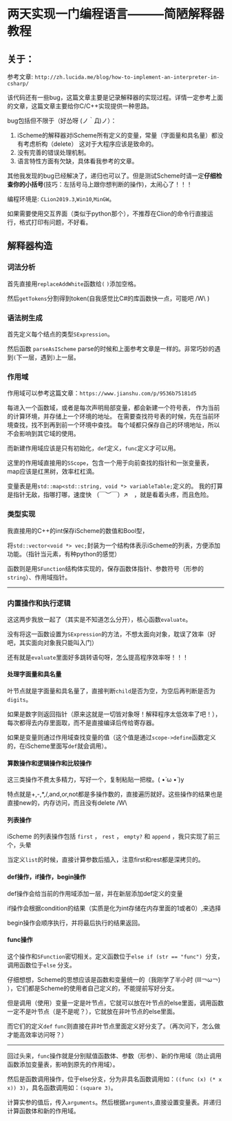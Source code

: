 # 两天实现一门编程语言———简陋解释器教程

## 关于：

参考文章: `http://zh.lucida.me/blog/how-to-implement-an-interpreter-in-csharp/`

该代码还有一些bug，这篇文章主要是记录解释器的实现过程。详情一定参考上面的文章，这篇文章主要给你C/C++实现提供一种思路。

bug包括但不限于（好怂呀 (ノ｀Д)ノ）：

1. iScheme的解释器对iScheme所有定义的变量，常量（字面量和具名量）都没有考虑析构（delete）
    这对于大程序应该是致命的。
2. 没有完善的错误处理机制。
3. 语言特性方面有欠缺，具体看我参考的文章。

其他我发现的bug已经解决了，递归也可以了。但是测试Scheme时请一定**仔细检查你的小括号**(技巧：左括号马上跟你想判断的操作)，太闹心了！！！

编程环境是: `CLion2019.3`,`Win10`,`MinGW`。

如果需要使用交互界面（类似于python那个），不推荐在Clion的命令行直接运行，格式打印有问题，不好看。

## 解释器构造

### 词法分析

首先直接用`replaceAddWhite`函数给`(` `)`添加空格。

然后`getTokens`分割得到token(自我感觉比C#的库函数快一点，可能吧 /W\ )

### 语法树生成

首先定义每个结点的类型`SExpression`。

然后函数 `parseAsIScheme` parse的时候和上面参考文章是一样的。非常巧妙的遇到`(`下一层，遇到`)`上一层。

### 作用域

作用域可以参考这篇文章：`https://www.jianshu.com/p/9536b75181d5`

每进入一个函数域，或者是每次声明局部变量，都会新建一个符号表，
作为当前的计算环境，并存储上一个环境的地址。
在需要查找符号表的时候，先在当前环境查找，找不到再到前一个环境中查找。
每个域都只保存自己的环境地址，所以不会影响到其它域的使用。

而新建作用域应该是只有初始化，`def`定义，`func`定义才可以用。

这里的作用域直接用的`SScope`，包含一个用于向前查找的指针和一张变量表，map应该是红黑树，效率杠杠滴。

变量表是用`std::map<std::string, void *> variableTable;`定义的。
我的打算是指针无敌，指哪打哪，速度快 （￣︶￣）↗　，就是看着头疼，而且危险。

### 类型实现

我直接用的C++的int保存iScheme的数值和Bool型，

将`std::vector<void *> vec;`封装为一个结构体表示iScheme的列表，方便添加功能。（指针当元素，有种python的感觉）

函数则是用`SFunction`结构体实现的，保存函数体指针、参数符号（形参的`string`）、作用域指针。

---

### 内置操作和执行逻辑

这这两步我放一起了（其实是不知道怎么分开），核心函数`evaluate`。

没有将这一函数设置为`SExpression`的方法，不想太面向对象，耽误了效率（好吧，其实面向对象我只能叫入门）

还有就是`evaluate`里面好多跳转语句呀，怎么提高程序效率呀！！！

#### 处理字面量和具名量

叶节点就是字面量和具名量了，直接判断`child`是否为空，为空后再判断是否为`digits`。

如果是数字则返回指针（原来这就是一切皆对象呀！解释程序太低效率了吧！），每次都得去内存里面取，而不是直接编译后传给寄存器。

如果是变量则通过作用域查找变量的值（这个值是通过`scope->define`函数定义的，在iScheme里面写`def`就会调用）。

#### 算数操作和逻辑操作和比较操作

这三类操作不费太多精力，写好一个，复制粘贴一把梭。( •̀ ω •́ )y

特点就是+,-,*,/,and,or,not都是多操作数的，直接遍历就好。这些操作的结果也是直接new的，内存访问，而且没有delete /W\

#### 列表操作

iScheme 的列表操作包括 `first` ， `rest` ， `empty?` 和 `append` ，我只实现了前三个，头晕

当定义`list`的时候，直接计算参数后插入，注意first和rest都是深拷贝的。

#### def操作，if操作，begin操作

def操作会给当前的作用域添加一层，并在新层添加def定义的变量

if操作会根据condition的结果（实质是化为int存储在内存里面的1或者0）,来选择

begin操作会顺序执行，并将最后执行的结果返回。

#### func操作

这个操作和`SFunction`密切相关。定义函数位于`else if (str == "func") `分支，调用函数位于`else` 分支。

仔细想想，Scheme的思想应该是函数和变量统一的（我刚学了半小时 (lll￢ω￢) ），它们都是Scheme的使用者自己定义的，不能提前写好分支。

但是调用（使用）变量一定是叶节点，它就可以放在叶节点的else里面，调用函数一定不是叶节点（是不是呢？），它就放在非叶节点的else里面。

而它们的定义`def` `func`则直接在非叶节点里面定义好分支了。（再次问下，怎么做才能高效率访问呀？）

---

回过头来，`func`操作就是分别赋值函数体、参数（形参）、新的作用域（防止调用函数添加变量表，影响到原先的作用域）。

然后是函数调用操作，位于else分支，分为非具名函数调用如：`((func (x) (* x x)) 3)`，具名函数调用如：`(square 3)`。

计算实参的值后，传入`arguments`。然后根据`arguments`,直接设置变量表。并递归计算函数体和新的作用域。

